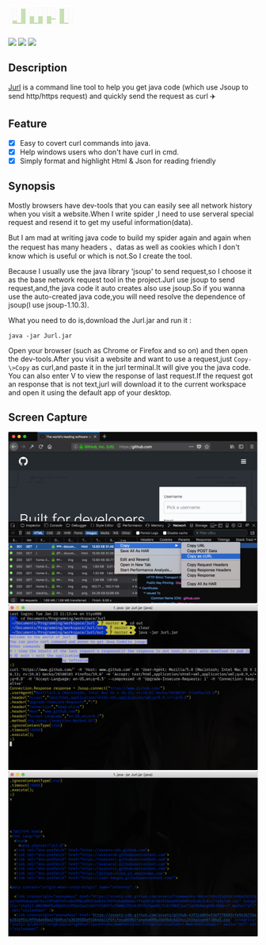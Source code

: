 # [![](/imgs/jurl.png)](https://github.com/leftvalue/Jurl)
![](	https://img.shields.io/github/license/leftvalue/Jurl.svg) 
![](https://img.shields.io/badge/Power_by-leftvalue-orange.svg)
![](https://img.shields.io/badge/download-it-blue.svg)
## Description
[Jurl](https://github.com/leftvalue/Jurl/) is a command line tool to help you get java code (which use Jsoup to send http/https request) and quickly send the request as curl ✈️
## Feature

- [x] Easy to covert curl commands into java.
- [x] Help windows users who don't have curl in cmd.
- [x] Simply format and highlight Html & Json for reading friendly

## Synopsis

Mostly browsers have dev-tools that you can easily see all network history when you visit a website.When I write spider ,I need to use serveral special request and resend it to get my useful information(data).

But I am mad at writing java code to build my spider again and again when the request has many headers 、datas as well as cookies which I don't know which is useful or which is not.So I create the tool.

Because I usually use the java library 'jsoup' to send request,so I choose it as the base network request tool in the project.Jurl use jsoup to send request,and,the java code it auto creates also use jsoup.So if you wanna use the auto-created java code,you will need resolve the dependence of jsoup(I use jsoup-1.10.3).

What you need to do is,download the Jurl.jar and run it :
```shell
java -jar Jurl.jar
```
Open your browser (such as Chrome or Firefox and so on) and then open the dev-tools.After you visit a website and want to use a request,just `Copy-\>Copy` as curl,and paste it in the jurl terminal.It will give you the java code.
You can also enter V to view the response of last request.If the request got an response that is not text,jurl will download it to the current workspace and open it using the default app of your desktop.

## Screen Capture
![](/imgs/0.png)
![](/imgs/1.png)
![](/imgs/2.png)

